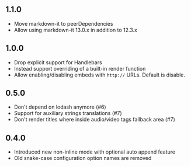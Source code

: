 ## 1.1.0

- Move markdown-it to peerDependencies
- Allow using markdown-it 13.0.x in addition to 12.3.x

## 1.0.0

- Drop explicit support for Handlebars
- Instead support overriding of a built-in render function
- Allow enabling/disabling embeds with `http://` URLs. Default is disable.

## 0.5.0

- Don't depend on lodash anymore (#6)
- Support for auxiliary strings translations (#7)
- Don't render titles where inside audio/video tags fallback area (#7)

## 0.4.0

- Introduced new non-inline mode with optional auto append feature
- Old snake-case configuration option names are removed
